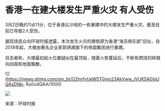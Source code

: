 # 香港一在建大楼发生严重火灾 有人受伤

3月2日晚约11点11分，位于香港尖沙咀的一栋重建中的大楼发生严重火灾，截至目前已导致2人受伤。

据现场民众向环球时报透露，本次发生火灾的建筑原为香港“海员俱乐部”旧址，自2018年起，大楼由著名企业家郭炳湘旗下的帝国集团进行重建。

目击者称，大楼最初起火位置疑似在最顶层，随着火势蔓延后，不断有燃烧的碎屑向四周和地面飘散。

![](https://inews.gtimg.com/om_bt/O2hnfyUeW5TGmo23AkVww_iVUK5AGIsUQAxDNb-
Ru0u4QAA/1000)

![](https://inews.gtimg.com/om_bt/O3bR8VepjMBfcgnt189DDmY4fauzWjm5-vVFFxES6fieMAA/1000)

来源：环球时报

